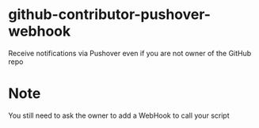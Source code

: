 github-contributor-pushover-webhook
===================================

Receive notifications via Pushover even if you are not owner of the GitHub repo

# Note

You still need to ask the owner to add a WebHook to call your script
